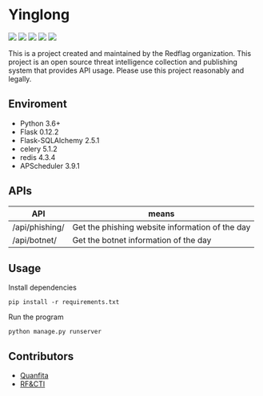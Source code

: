 # Yinglong 

![](https://img.shields.io/badge/python-3.6+-orange)
![](https://img.shields.io/badge/Flask-0.12.2-blue)
![](https://img.shields.io/badge/documentation-yes-green)
![](https://img.shields.io/badge/maintained-yes-yellowgreen)
![](https://img.shields.io/badge/License-yes-yellow)

This is a project created and maintained by the Redflag organization. This project is an open source threat intelligence collection and publishing system that provides API usage. Please use this project reasonably and legally.

## Enviroment

- Python 3.6+
- Flask 0.12.2
- Flask-SQLAlchemy 2.5.1
- celery 5.1.2
- redis 4.3.4
- APScheduler 3.9.1

## APIs

| API | means |
| --- | --- |
| /api/phishing/ | Get the phishing website information of the day |
| /api/botnet/ | Get the botnet information of the day |

## Usage

Install dependencies

```shell
pip install -r requirements.txt
```
Run the program

```shell
python manage.py runserver
```
## Contributors

- [Quanfita](https://github.com/Quanfita)
- [RF&CTI](https://github.com/RFCTI)
